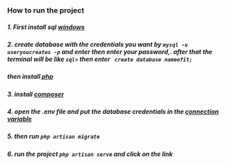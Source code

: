 ### How to run the project
##### 1. First install sql [windows](https://youtu.be/OM4aZJW_Ojs)
##### 2. create database with the credentials you want by `mysql -u useryoucreates -p` and enter then enter your password,. after that the terminal will be like `sql>` then enter ` create database nameofit;`
##### then install [php](https://youtu.be/mVBe75aGBHQ)
####
##### 3. install [composer](https://getcomposer.org/)
##### 4. open the .env file and put the database credentials in the [connection variable](https://lavalite.org/blog/connecting-your-laravel-project-to-mysql-database)
##### 5. then run `php artisan migrate`
##### 6. run the project `php artisan serve` and click on the link 
